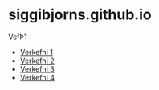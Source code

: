# siggibjorns.github.io
VefÞ1
*  [Verkefni 1](verkefni1)
*  [Verkefni 2](verkefni2)
*  [Verkefni 3](Verkefni3)
*  [Verkefni 4](Verkefni4)
